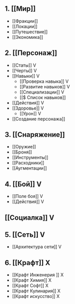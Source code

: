 
## 1. [[Мир]]
- [[Фракции]]
- [[Локации]]
- [[Путешествие]]
- [[Экономика]]

## 2. [[Персонаж]] 
- [[Статы]] V
- [[Черты]] V
- [[Навыки]] V
	- [[Проверка навыка]] V
	- [[Развитие навыков]] V
	- [[Специализации]] V
	- [[$ Список навыков]] 
- [[Действия]] V
- [[Здоровье]] V
	- [[Урон]] V
- [[Создание персонажа]]

## 3. [[Снаряжение]]
- [[Оружие]]
- [[Броня]]
- [[Инструменты]]
- [[Расходники]]
- [[Аугментации]]

## 4. [[Бой]] V
- [[Поле боя]] V
- [[Действия]] V

## [[Социалка]] V

## 5. [[Сеть]] V
- [[Архитектура сети]] V

## 6. [[Крафт]] X
- [[Крафт Инженерия ]] X
- [[Крафт Химия]] X
- [[Крафт Софт]] X
- [[Крафт Кулинария]] X
- [[Крафт искусство]] X

